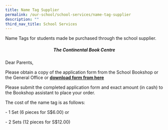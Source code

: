 ```yaml
---
title: Name Tag Supplier
permalink: /our-school/school-services/name-tag-supplier
description: ""
third_nav_title: School Services
---
```

Name Tags for students made be purchased through the school supplier.  
  
<h5 style="text-align:center;">The Continental Book Centre</h5>
  
Dear Parents,  
  

Please obtain a copy of the application form from the School Bookshop or the General Office or **[download form from here](/files/School%20Name%20Tag%20Ordering%20Form.pdf)**

Please submit the completed application form and exact amount (in cash) to the Bookshop assistant to place your order.

  

The cost of the name tag is as follows:

\- 1 Set (6 pieces for S$6.00) or

\- 2 Sets (12 pieces for S$12.00)